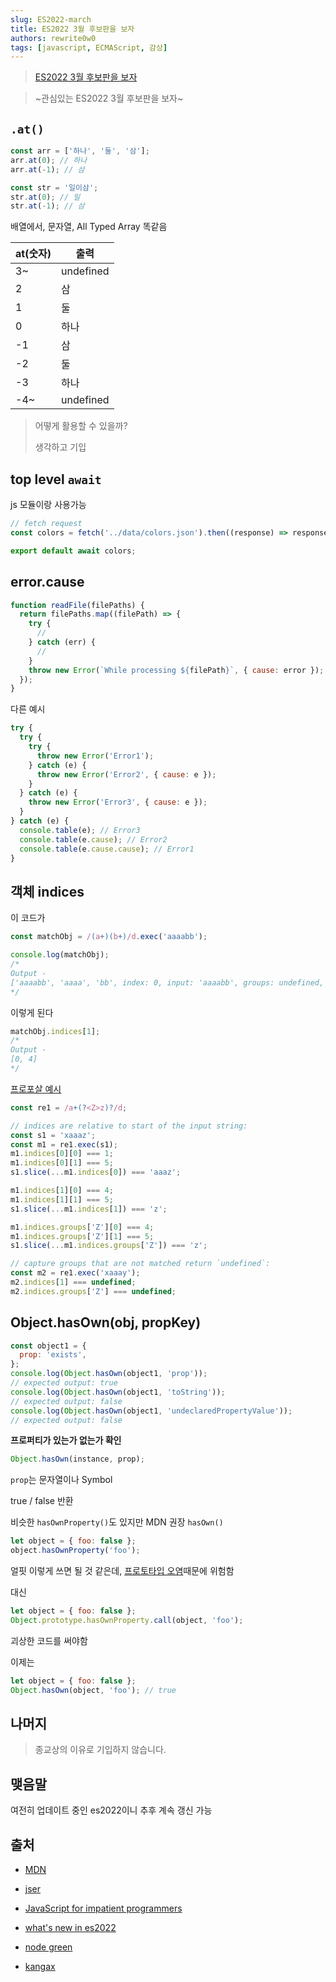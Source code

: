 ```yaml
---
slug: ES2022-march
title: ES2022 3월 후보판을 보자
authors: rewrite0w0
tags: [javascript, ECMAScript, 감상]
---
```


> [ES2022 3월 후보판을 보자](https://github.com/tc39/ecma262/releases/tag/es2022-candidate-2022-03)

> ~관심있는 ES2022 3월 후보판을 보자~

## `.at()`

```js
const arr = ['하나', '둘', '삼'];
arr.at(0); // 하나
arr.at(-1); // 삼

const str = '일이삼';
str.at(0); // 일
str.at(-1); // 삼
```

배열에서, 문자열, All Typed Array 똑같음

| at(숫자) | 출력      |
| -------- | --------- |
| 3~       | undefined |
| 2        | 삼        |
| 1        | 둘        |
| 0        | 하나      |
| -1       | 삼        |
| -2       | 둘        |
| -3       | 하나      |
| -4~      | undefined |

> 어떻게 활용할 수 있을까?
>
> 생각하고 기입

## top level `await`

js 모듈이랑 사용가능

```js
// fetch request
const colors = fetch('../data/colors.json').then((response) => response.json());

export default await colors;
```

## error.cause

```js
function readFile(filePaths) {
  return filePaths.map((filePath) => {
    try {
      //
    } catch (err) {
      //
    }
    throw new Error(`While processing ${filePath}`, { cause: error });
  });
}
```

다른 예시

```js
try {
  try {
    try {
      throw new Error('Error1');
    } catch (e) {
      throw new Error('Error2', { cause: e });
    }
  } catch (e) {
    throw new Error('Error3', { cause: e });
  }
} catch (e) {
  console.table(e); // Error3
  console.table(e.cause); // Error2
  console.table(e.cause.cause); // Error1
}
```

## 객체 indices

이 코드가

```js
const matchObj = /(a+)(b+)/d.exec('aaaabb');

console.log(matchObj);
/*
Output -
['aaaabb', 'aaaa', 'bb', index: 0, input: 'aaaabb', groups: undefined, indices: Array(3)]
*/
```

이렇게 된다

```js
matchObj.indices[1];
/*
Output - 
[0, 4]
*/
```

[프로포살 예시](https://github.com/tc39/proposal-regexp-match-indices)

```js
const re1 = /a+(?<Z>z)?/d;

// indices are relative to start of the input string:
const s1 = 'xaaaz';
const m1 = re1.exec(s1);
m1.indices[0][0] === 1;
m1.indices[0][1] === 5;
s1.slice(...m1.indices[0]) === 'aaaz';

m1.indices[1][0] === 4;
m1.indices[1][1] === 5;
s1.slice(...m1.indices[1]) === 'z';

m1.indices.groups['Z'][0] === 4;
m1.indices.groups['Z'][1] === 5;
s1.slice(...m1.indices.groups['Z']) === 'z';

// capture groups that are not matched return `undefined`:
const m2 = re1.exec('xaaay');
m2.indices[1] === undefined;
m2.indices.groups['Z'] === undefined;
```

## Object.hasOwn(obj, propKey)

```js
const object1 = {
  prop: 'exists',
};
console.log(Object.hasOwn(object1, 'prop'));
// expected output: true
console.log(Object.hasOwn(object1, 'toString'));
// expected output: false
console.log(Object.hasOwn(object1, 'undeclaredPropertyValue'));
// expected output: false
```

**프로퍼티가 있는가 없는가 확인**

```js
Object.hasOwn(instance, prop);
```

`prop`는 문자열이나 Symbol

true / false 반환

비슷한 `hasOwnProperty()`도 있지만 MDN 권장 `hasOwn()`

```js
let object = { foo: false };
object.hasOwnProperty('foo');
```

얼핏 이렇게 쓰면 될 것 같은데, [프로토타입 오염](https://sosukesuzuki.dev/posts/stage-3-object-hasown/)때문에 위험함

대신

```js
let object = { foo: false };
Object.prototype.hasOwnProperty.call(object, 'foo');
```

괴상한 코드를 써야함

이제는

```js
let object = { foo: false };
Object.hasOwn(object, 'foo'); // true
```

## 나머지

> 종교상의 이유로 기입하지 않습니다.

## 맺음말

여전히 업데이트 중인 es2022이니 추후 계속 갱신 가능

## 출처

- [MDN](https://developer.mozilla.org/)

- [jser](https://jser.info/2022/03/29/es2022-safari-technology-preview-142-storybook/)

- [JavaScript for impatient programmers](https://exploringjs.com/impatient-js)

- [what's new in es2022](https://dev.to/jasmin/whats-new-in-es2022-1de6)

- [node green](https://node.green/#ES2022)

- [kangax](https://kangax.github.io/compat-table/es2016plus/)
